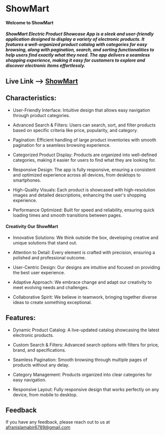 # ShowMart

#### Welcome to ShowMart

##### ShowMart Electric Product Showcase App is a sleek and user-friendly application designed to display a variety of electronic products. It features a well-organized product catalog with categories for easy browsing, along with pagination, search, and sorting functionalities to help users find exactly what they need. The app delivers a seamless shopping experience, making it easy for customers to explore and discover electronic items effortlessly.

## Live Link --> [ShowMart](https://transcreaw.web.app)

## Characteristics:


- User-Friendly Interface: Intuitive design that allows easy navigation through product categories.

- Advanced Search & Filters: Users can search, sort, and filter products based on specific criteria like price, popularity, and category.

- Pagination: Efficient handling of large product inventories with smooth pagination for a seamless browsing experience.

- Categorized Product Display: Products are organized into well-defined categories, making it easier for users to find what they are looking for.

- Responsive Design: The app is fully responsive, ensuring a consistent and optimized experience across all devices, from desktops to smartphones.

- High-Quality Visuals: Each product is showcased with high-resolution images and detailed descriptions, enhancing the user's shopping experience.

- Performance Optimized: Built for speed and reliability, ensuring quick loading times and smooth transitions between pages.




#### Creativity Our ShowMart

- Innovative Solutions: We think outside the box, developing creative and unique solutions that stand out.

- Attention to Detail: Every element is crafted with precision, ensuring a polished and professional outcome.

- User-Centric Design: Our designs are intuitive and focused on providing the best user experience.

- Adaptive Approach: We embrace change and adapt our creativity to meet evolving needs and challenges.

- Collaborative Spirit: We believe in teamwork, bringing together diverse ideas to create something exceptional.

## Features:

- Dynamic Product Catalog: A live-updated catalog showcasing the latest electronic products.

- Custom Search & Filters: Advanced search options with filters for price, brand, and specifications.

- Seamless Pagination: Smooth browsing through multiple pages of products without any delay.

- Category Management: Products organized into clear categories for easy navigation.

- Responsive Layout: Fully responsive design that works perfectly on any device, from mobile to desktop.


## Feedback

If you have any feedback, please reach out to us at afranislamabir6789@gmail.com
